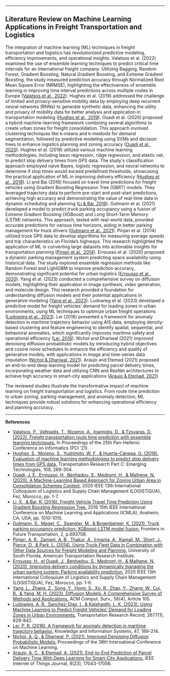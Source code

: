 -------
## Literature Review on Machine Learning Applications in Freight Transportation and Logistics

The integration of machine learning (ML) techniques in freight transportation and logistics has revolutionized predictive modeling, efficiency improvements, and operational insights. Valatsos et al. (2022) examined the use of ensemble learning techniques to predict critical time intervals for an international freight company. Utilizing Bagging, Random Forest, Gradient Boosting, Natural Gradient Boosting, and Extreme Gradient Boosting, the study measured prediction accuracy through Normalized Root Mean Square Error (NRMSE), highlighting the effectiveness of ensemble learning in improving time interval predictions across multiple routes in Europe ([Valatsos et al., 2022](https://dl-acm-org.ccny-proxy1.libr.ccny.cuny.edu/doi/10.1145/3503823.3503833)). Hughes et al. (2019) addressed the challenge of limited and privacy-sensitive mobility data by employing deep recurrent neural networks (RNNs) to generate synthetic data, enhancing the utility and privacy of mobility data for better analysis and application in transportation modeling ([Hughes et al., 2019](https://www.sciencedirect.com/science/article/pii/S0968090X18314645?casa_token=5Gy06HhmjC4AAAAA:A-wJRrlwFvw3baGPsrbsEJFbpUECONalR3zyQXyPZQsyH5s3FkmRuRNz33ArJ_Rt2gyNqcIzXWg)). Ouadi et al. (2020) proposed a hybrid machine-learning framework combining several algorithms to create urban zones for freight consolidation. This approach involved clustering techniques like k-means and k-medoids for demand segmentation, followed by predictive modeling using SVMs and decision trees to enhance logistics planning and zoning accuracy ([Ouadi et al., 2020](https://ieeexplore-ieee-org.ccny-proxy1.libr.ccny.cuny.edu/document/9353901)). Hughes et al. (2019) utilized various machine learning methodologies, including lasso regression, ridge regression, and elastic net, to predict stop delivery times from GPS data. The study's classification approach employed naive Bayes, logistic regression, and neural networks to determine if stop times would exceed predefined thresholds, showcasing the practical application of ML in improving delivery efficiency ([Hughes et al., 2019](https://www.sciencedirect.com/science/article/pii/S0968090X18314645?casa_token=5Gy06HhmjC4AAAAA:A-wJRrlwFvw3baGPsrbsEJFbpUECONalR3zyQXyPZQsyH5s3FkmRuRNz33ArJ_Rt2gyNqcIzXWg)). Li and Bai (2016) focused on travel time predictions for freight vehicles using Gradient Boosting Regression Tree (GBRT) models. They leveraged trajectory data to perform pre-start and post-start predictions, achieving high accuracy and demonstrating the value of real-time data in dynamic scheduling and planning ([Li & Bai, 2016](https://ieeexplore-ieee-org.ccny-proxy1.libr.ccny.cuny.edu/document/7838286)). Gutmann et al. (2021) developed a model to predict truck parking occupancy using a fusion of Extreme Gradient Boosting (XGBoost) and Long Short-Term Memory (LSTM) networks. This approach, tested with real-world data, provided accurate predictions for various time horizons, aiding in better parking management for truck drivers ([Gutmann et al., 2021](https://www.frontiersin.org/articles/10.3389/ffutr.2021.693708/full)). Pinjari et al. (2014) utilized truck GPS data to develop algorithms for measuring average speeds and trip characteristics on Florida’s highways. This research highlighted the application of ML in converting large datasets into actionable insights for transportation planning ([Pinjari et al., 2014](https://rosap.ntl.bts.gov/view/dot/27807)). Errousso et al. (2020) proposed a dynamic parking management system predicting space availability using historical data. The study explored ensemble regression methods like Random Forest and LightGBM to improve prediction accuracy, demonstrating significant potential for urban logistics ([Errousso et al., 2020](https://ieeexplore-ieee-org.ccny-proxy1.libr.ccny.cuny.edu/document/9353890)). Yang et al. (2023) conducted a comprehensive survey on diffusion models, highlighting their application in image synthesis, video generation, and molecule design. This research provided a foundation for understanding diffusion models and their potential applications in generative modeling ([Yang et al., 2023](https://dl.acm.org/doi/full/10.1145/3626235?casa_token=dzWXYo2eR1oAAAAA%3AB330awEm-SOLEJcFrvvVXAcwAPY3zh4IpAdjVrHzniuNnf3NdHVMV6bRo7oNC8NC7OMgmBw2yn7Ojw)). Ludowieg et al. (2023) developed a predictive model for freight vehicles’ demand for loading zones in urban environments, using ML techniques to optimize urban freight operations ([Ludowieg et al., 2023](https://doi-org.ccny-proxy1.libr.ccny.cuny.edu/10.1177/03611981221101893)). Lei (2016) presented a framework for anomaly detection in maritime trajectory behavior using AIS data, employing density-based clustering and feature engineering to identify spatial, sequential, and behavioral anomalies, which significantly improves maritime safety and operational efficiency ([Lei, 2016](https://doi.org/10.1007/s10115-015-0845-4)). Nichol and Dhariwal (2021) improved denoising diffusion probabilistic models by introducing hybrid objectives and cosine noise schedules to enhance the efficiency and quality of generative models, with applications in image and time-series data imputation ([Nichol & Dhariwal, 2021](https://proceedings.mlr.press/v139/nichol21a.html)). Araujo and Etemad (2021) proposed an end-to-end deep learning model for predicting parcel delivery times, incorporating weather data and utilizing CNN and ResNet architectures to achieve high accuracy in smart-city applications ([Araujo & Etemad, 2021](https://doi.org/10.1109/JIOT.2021.3077007)). 

The reviewed studies illustrate the transformative impact of machine learning on freight transportation and logistics. From route time prediction to urban zoning, parking management, and anomaly detection, ML techniques provide robust solutions for enhancing operational efficiency and planning accuracy. 

----
**References**

- [Valatsos, P., Vafeiadis, T., Nizamis, A., Ioannidis, D., & Tzovaras, D. (2022). Freight transportation route time prediction with ensemble learning techniques.](https://dl-acm-org.ccny-proxy1.libr.ccny.cuny.edu/doi/10.1145/3503823.3503833) In Proceedings of the 25th Pan-Hellenic Conference on Informatics (PCI '21).
- [Hughes, S., Moreno, S., Yushimito, W. F., & Huerta-Cánepa, G. (2019). Evaluation of machine learning methodologies to predict stop delivery times from GPS data.](https://www.sciencedirect.com/science/article/pii/S0968090X18314645?casa_token=5Gy06HhmjC4AAAAA:A-wJRrlwFvw3baGPsrbsEJFbpUECONalR3zyQXyPZQsyH5s3FkmRuRNz33ArJ_Rt2gyNqcIzXWg) Transportation Research Part C: Emerging Technologies, 109, 289-304.
- [Ouadi, J. E., Errousso, H., Benhadou, S., Medromi, H., & Malhene, N. (2020). A Machine-Learning Based Approach for Zoning Urban Area in Consolidation Schemes Context.](https://ieeexplore-ieee-org.ccny-proxy1.libr.ccny.cuny.edu/document/9353901) 2020 IEEE 13th International Colloquium of Logistics and Supply Chain Management (LOGISTIQUA), Fez, Morocco, pp. 1-7.
- [Li, X., & Bai, R. (2016). Freight Vehicle Travel Time Prediction Using Gradient Boosting Regression Tree.](https://ieeexplore-ieee-org.ccny-proxy1.libr.ccny.cuny.edu/document/7838286) 2016 15th IEEE International Conference on Machine Learning and Applications (ICMLA), Anaheim, CA, USA, pp. 1010-1015.
- [Gutmann, S., Maget, C., Spangler, M., & Bogenberger, K. (2021). Truck parking occupancy prediction: XGBoost-LSTM model fusion.](https://www.frontiersin.org/articles/10.3389/ffutr.2021.693708/full) Frontiers in Future Transportation, 2, p.693708.
- [Pinjari, A. R., Zanjani, A. B., Thakur, A., Irmania, A., Kamali, M., Short, J., Pierce, D., & Park, L. (2014). Using Truck Fleet Data in Combination with Other Data Sources for Freight Modeling and Planning.](https://rosap.ntl.bts.gov/view/dot/27807) University of South Florida, American Transportation Research Institute.
- [Errousso, H., el Ouadi, J., Benhadou, S., Medromi, H., & Malhene, N. (2020). Improving delivery conditions by dynamically managing the urban parking system: Parking availability prediction.](https://ieeexplore-ieee-org.ccny-proxy1.libr.ccny.cuny.edu/document/9353890) 2020 IEEE 13th International Colloquium of Logistics and Supply Chain Management (LOGISTIQUA), Fez, Morocco, pp. 1-6.
- [Yang, L., Zhang, Z., Song, Y., Hong, S., Xu, R., Zhao, Y., Zhang, W., Cui, B., & Yang, M. H. (2023). Diffusion Models: A Comprehensive Survey of Methods and Applications.](https://dl.acm.org/doi/full/10.1145/3626235?casa_token=dzWXYo2eR1oAAAAA%3AB330awEm-SOLEJcFrvvVXAcwAPY3zh4IpAdjVrHzniuNnf3NdHVMV6bRo7oNC8NC7OMgmBw2yn7Ojw) ACM Comput. Surv., 56(4), Article 105.
- [Ludowieg, A. R., Sanchez-Diaz, I., & Kalahasthi, L. K. (2023). Using Machine Learning to Predict Freight Vehicles’ Demand for Loading Zones in Urban Environments.](https://doi-org.ccny-proxy1.libr.ccny.cuny.edu/10.1177/03611981221101893) Transportation Research Record, 2677(1), 829-842.
- [Lei, P. R. (2016). A framework for anomaly detection in maritime trajectory behavior.](https://doi.org/10.1007/s10115-015-0845-4) Knowledge and Information Systems, 47, 189–214.
- [Nichol, A. Q., & Dhariwal, P. (2021). Improved Denoising Diffusion Probabilistic Models.](https://proceedings.mlr.press/v139/nichol21a.html) Proceedings of the 38th International Conference on Machine Learning.
- [Araujo, A. C., & Etemad, A. (2021). End-to-End Prediction of Parcel Delivery Time With Deep Learning for Smart-City Applications.](https://doi.org/10.1109/JIOT.2021.3077007) IEEE Internet of Things Journal, 8(23), 17043-17056.
-----
